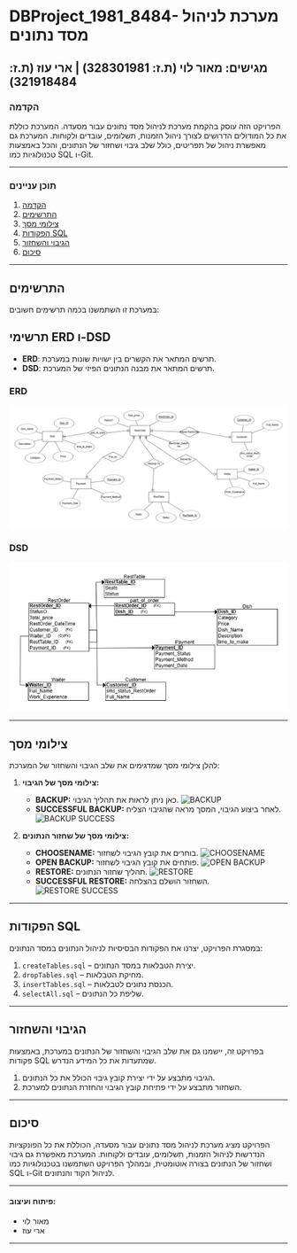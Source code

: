 # DBProject_1981_8484- מערכת לניהול מסד נתונים

## מגישים: מאור לוי (ת.ז: 328301981) | ארי עוז (ת.ז: 321918484)

### הקדמה
הפרויקט הזה עוסק בהקמת מערכת לניהול מסד נתונים עבור מסעדה. המערכת כוללת את כל המודולים הדרושים לצורך ניהול הזמנות, תשלומים, עובדים ולקוחות. המערכת גם מאפשרת ניהול של תפריטים, כולל שלב גיבוי ושחזור של הנתונים, והכל באמצעות טכנולוגיות כמו SQL ו-Git.

---

### תוכן עניינים
1. [הקדמה](#הקדמה)
2. [התרשימים](#התרשימים)
3. [צילומי מסך](#צילומי-מסך)
4. [הפקודות SQL](#הפקודות-sql)
5. [הגיבוי והשחזור](#הגיבוי-והשחזור)
6. [סיכום](#סיכום)

---

## התרשימים
במערכת זו השתמשנו בכמה תרשימים חשובים:
## תרשימי ERD ו-DSD

- **ERD**: תרשים המתאר את הקשרים בין ישויות שונות במערכת.
- **DSD**: תרשים המתאר את מבנה הנתונים הפיזי של המערכת.

### ERD
![ERD](DBProject/328301981_321918484/שלב%20א/ERD.png)

### DSD
![DSD](DBProject/328301981_321918484/שלב%20א/DSD.png)

---

## צילומי מסך
להלן צילומי מסך שמדגימים את שלב הגיבוי והשחזור של המערכת:

1. **צילומי מסך של הגיבוי:**
   - **BACKUP:** כאן ניתן לראות את תהליך הגיבוי.
     ![BACKUP](BACKUP.png)
   - **SUCCESSFUL BACKUP:** לאחר ביצוע הגיבוי, המסך מראה שהגיבוי הצליח.
     ![BACKUP SUCCESS](BACKUPSECCESS.png)

2. **צילומי מסך של שחזור הנתונים:**
   - **CHOOSENAME:** בוחרים את קובץ הגיבוי לשחזור.
     ![CHOOSENAME](CHOOSENAME.png)
   - **OPEN BACKUP:** פותחים את קובץ הגיבוי לשחזור.
     ![OPEN BACKUP](OPENBACKUP.png)
   - **RESTORE:** תהליך שחזור הנתונים.
     ![RESTORE](RESTORE.png)
   - **SUCCESSFUL RESTORE:** השחזור הושלם בהצלחה.
     ![RESTORE SUCCESS](RESTORESUCSSES.png)

---

## הפקודות SQL
במסגרת הפרויקט, יצרנו את הפקודות הבסיסיות לניהול הנתונים במסד הנתונים:
1. `createTables.sql` – יצירת הטבלאות במסד הנתונים.
2. `dropTables.sql` – מחיקת הטבלאות.
3. `insertTables.sql` – הכנסת נתונים לטבלאות.
4. `selectAll.sql` – שליפת כל הנתונים.

---

## הגיבוי והשחזור
בפרויקט זה, יישמנו גם את שלב הגיבוי והשחזור של הנתונים במערכת, באמצעות פקודות SQL שמתעדות את כל המידע הנדרש.

1. הגיבוי מתבצע על ידי יצירת קובץ גיבוי הכולל את כל הנתונים.
2. השחזור מתבצע על ידי פתיחת קובץ הגיבוי והחזרת הנתונים למערכת.

---

## סיכום
הפרויקט מציג מערכת לניהול מסד נתונים עבור מסעדה, הכוללת את כל הפונקציות הנדרשות לניהול הזמנות, תשלומים, עובדים ולקוחות. המערכת מאפשרת גם גיבוי ושחזור של הנתונים בצורה אוטומטית, ובמהלך הפרויקט השתמשנו בטכנולוגיות כמו SQL ו-Git לניהול הקוד והנתונים.

---

#### פיתוח ועיצוב:
- מאור לוי
- ארי עוז

---
